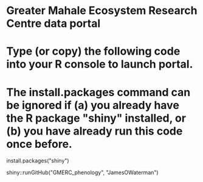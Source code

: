 # Greater Mahale Ecosystem Research Centre data portal

# Type (or copy) the following code into your R console to launch portal.
# The install.packages command can be ignored if (a) you already have the R package "shiny" installed, or (b) you have already run this code once before.

install.packages("shiny")

shiny::runGitHub("GMERC_phenology", "JamesOWaterman")
